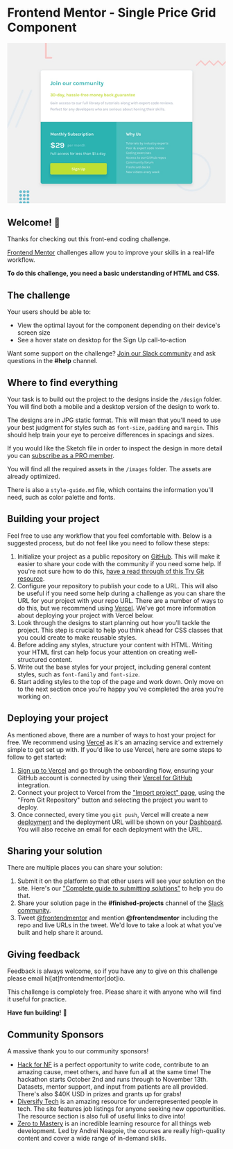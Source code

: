 # Frontend Mentor - Single Price Grid Component

![Design preview for the Single Price Grid Component coding challenge](./design/desktop-preview.jpg)

## Welcome! 👋

Thanks for checking out this front-end coding challenge.

[Frontend Mentor](https://www.frontendmentor.io) challenges allow you to improve
your skills in a real-life workflow.

**To do this challenge, you need a basic understanding of HTML and CSS.**

## The challenge

Your users should be able to:

-   View the optimal layout for the component depending on their device's screen
    size
-   See a hover state on desktop for the Sign Up call-to-action

Want some support on the challenge?
[Join our Slack community](https://www.frontendmentor.io/slack) and ask
questions in the **#help** channel.

## Where to find everything

Your task is to build out the project to the designs inside the `/design`
folder. You will find both a mobile and a desktop version of the design to work
to.

The designs are in JPG static format. This will mean that you'll need to use
your best judgment for styles such as `font-size`, `padding` and `margin`. This
should help train your eye to perceive differences in spacings and sizes.

If you would like the Sketch file in order to inspect the design in more detail
you can [subscribe as a PRO member](https://www.frontendmentor.io/pro).

You will find all the required assets in the `/images` folder. The assets are
already optimized.

There is also a `style-guide.md` file, which contains the information you'll
need, such as color palette and fonts.

## Building your project

Feel free to use any workflow that you feel comfortable with. Below is a
suggested process, but do not feel like you need to follow these steps:

1. Initialize your project as a public repository on
   [GitHub](https://github.com/). This will make it easier to share your code
   with the community if you need some help. If you're not sure how to do this,
   [have a read through of this Try Git resource](https://try.github.io/).
2. Configure your repository to publish your code to a URL. This will also be
   useful if you need some help during a challenge as you can share the URL for
   your project with your repo URL. There are a number of ways to do this, but
   we recommend using [Vercel](https://bit.ly/fem-vercel). We've got more
   information about deploying your project with Vercel below.
3. Look through the designs to start planning out how you'll tackle the project.
   This step is crucial to help you think ahead for CSS classes that you could
   create to make reusable styles.
4. Before adding any styles, structure your content with HTML. Writing your HTML
   first can help focus your attention on creating well-structured content.
5. Write out the base styles for your project, including general content styles,
   such as `font-family` and `font-size`.
6. Start adding styles to the top of the page and work down. Only move on to the
   next section once you're happy you've completed the area you're working on.

## Deploying your project

As mentioned above, there are a number of ways to host your project for free. We
recommend using [Vercel](https://bit.ly/fem-vercel) as it's an amazing service
and extremely simple to get set up with. If you'd like to use Vercel, here are
some steps to follow to get started:

1. [Sign up to Vercel](https://bit.ly/fem-vercel-signup) and go through the
   onboarding flow, ensuring your GitHub account is connected by using their
   [Vercel for GitHub](https://vercel.com/docs/v2/git-integrations/vercel-for-github)
   integration.
2. Connect your project to Vercel from the
   ["Import project" page](https://vercel.com/import), using the "From Git
   Repository" button and selecting the project you want to deploy.
3. Once connected, every time you `git push`, Vercel will create a new
   [deployment](https://vercel.com/docs/v2/platform/deployments) and the
   deployment URL will be shown on your
   [Dashboard](https://vercel.com/dashboard). You will also receive an email for
   each deployment with the URL.

## Sharing your solution

There are multiple places you can share your solution:

1. Submit it on the platform so that other users will see your solution on the
   site. Here's our
   ["Complete guide to submitting solutions"](https://medium.com/frontend-mentor/a-complete-guide-to-submitting-solutions-on-frontend-mentor-ac6384162248)
   to help you do that.
2. Share your solution page in the **#finished-projects** channel of the
   [Slack community](https://www.frontendmentor.io/slack).
3. Tweet [@frontendmentor](https://twitter.com/frontendmentor) and mention
   **@frontendmentor** including the repo and live URLs in the tweet. We'd love
   to take a look at what you've built and help share it around.

## Giving feedback

Feedback is always welcome, so if you have any to give on this challenge please
email hi[at]frontendmentor[dot]io.

This challenge is completely free. Please share it with anyone who will find it
useful for practice.

**Have fun building!** 🚀

## Community Sponsors

A massive thank you to our community sponsors!

-   [Hack for NF](https://bit.ly/fem-bemyapp) is a perfect opportunity to write
    code, contribute to an amazing cause, meet others, and have fun all at the
    same time! The hackathon starts October 2nd and runs through to November
    13th. Datasets, mentor support, and input from patients are all provided.
    There's also \$40K USD in prizes and grants up for grabs!
-   [Diversify Tech](https://bit.ly/fem-diversify-tech) is an amazing resource
    for underrepresented people in tech. The site features job listings for
    anyone seeking new opportunities. The resource section is also full of
    useful links to dive into!
-   [Zero to Mastery](https://bit.ly/fem-ztm) is an incredible learning resource
    for all things web development. Led by Andrei Neagoie, the courses are
    really high-quality content and cover a wide range of in-demand skills.
